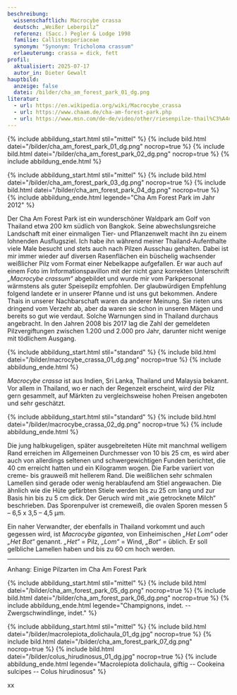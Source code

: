 ```yaml
---
beschreibung:
  wissenschaftlich: Macrocybe crassa
  deutsch: „Weißer Leberpilz“
  referenz: (Sacc.) Pegler & Lodge 1998
  familie: Callistosporiaceae
  synonym: "Synonym: Tricholoma crassum"
  erlaeuterung: crassa = dick, fett
profil:
  aktualisiert: 2025-07-17
  autor_in: Dieter Gewalt
hauptbild:
  anzeige: false
  datei: /bilder/cha_am_forest_park_01_dg.png
literatur:
  - url: https://en.wikipedia.org/wiki/Macrocybe_crassa
  - url: https://www.chaam.de/cha-am-forest-park.php
  - url: https://www.msn.com/de-de/video/other/riesenpilze-thail%C3%A4ndischer-bauer-macht-gigantischen-fund/vi-AA1IuY19?ocid=winp1taskbar&cvid=e2ba8b3bdda04df8fba93098fe665a6a&ei=20
---
```

{% include abbildung_start.html stil="mittel" %}
{% include bild.html datei="/bilder/cha_am_forest_park_01_dg.png" nocrop=true %}
{% include bild.html datei="/bilder/cha_am_forest_park_02_dg.png" nocrop=true %}
{% include abbildung_ende.html %}

{% include abbildung_start.html stil="mittel" %}
{% include bild.html datei="/bilder/cha_am_forest_park_03_dg.png" nocrop=true %}
{% include bild.html datei="/bilder/cha_am_forest_park_04_dg.png" nocrop=true %}
{% include abbildung_ende.html legende="Cha Am Forest Park im Jahr 2012" %}

Der Cha Am Forest Park ist ein wunderschöner Waldpark am Golf von Thailand etwa 200 km südlich von Bangkok. Seine abwechslungsreiche Landschaft mit einer einmaligen Tier- und Pflanzenwelt macht ihn zu einem lohnenden Ausflugsziel. Ich habe ihn während meiner Thailand-Aufenthalte viele Male besucht und stets auch nach Pilzen Ausschau gehalten. Dabei ist mir immer wieder auf diversen Rasenflächen ein büschelig wachsender weißlicher Pilz vom Format einer Nebelkappe aufgefallen. Er war auch auf einem Foto im Informationspavillon mit der nicht ganz korrekten Unterschrift *„Macrocybe crassum“* abgebildet und wurde mir vom Parkpersonal wärmstens als guter Speisepilz empfohlen. Der glaubwürdigen Empfehlung folgend landete er in unserer Pfanne und ist uns gut bekommen. Andere Thais in unserer Nachbarschaft waren da anderer Meinung. Sie rieten uns dringend vom Verzehr ab, aber da waren sie schon in unseren Mägen und bereits so gut wie verdaut. Solche Warnungen sind in Thailand durchaus angebracht. In den Jahren 2008 bis 2017 lag die Zahl der gemeldeten Pilzvergiftungen zwischen 1.200 und 2.000 pro Jahr, darunter nicht wenige mit tödlichem Ausgang.

{% include abbildung_start.html stil="standard" %}
{% include bild.html datei="/bilder/macrocybe_crassa_01_dg.png" nocrop=true %}
{% include abbildung_ende.html %}

*Macrocybe crassa* ist aus Indien, Sri Lanka, Thailand und Malaysia bekannt. Vor allem in Thailand, wo er nach der Regenzeit erscheint, wird der Pilz gern gesammelt, auf Märkten zu vergleichsweise hohen Preisen angeboten und sehr geschätzt.

{% include abbildung_start.html stil="standard" %}
{% include bild.html datei="/bilder/macrocybe_crassa_02_dg.png" nocrop=true %}
{% include abbildung_ende.html %}

Die jung halbkugeligen, später ausgebreiteten Hüte mit manchmal welligem Rand erreichen im Allgemeinen Durchmesser von 10 bis 25 cm, es wird aber auch von allerdings seltenen und schwergewichtigen Funden berichtet, die 40 cm erreicht hatten und ein Kilogramm wogen. Die Farbe variiert von creme- bis grauweiß mit hellerem Rand. Die weißlichen sehr schmalen Lamellen sind gerade oder wenig herablaufend am Stiel angewachen. Die ähnlich wie die Hüte gefärbten Stiele werden bis zu 25 cm lang und zur Basis hin bis zu 5 cm dick. Der Geruch wird mit „wie getrocknete Milch“ beschrieben. Das Sporenpulver ist cremeweiß, die ovalen Sporen messen 5 – 6,5 x 3,5 – 4,5 µm.

Ein naher Verwandter, der ebenfalls in Thailand vorkommt und auch gegessen wird, ist *Macrocybe gigantea*, von Einheimischen *„Het Lom“* oder *„Het Bot“* genannt. *„Het“* = Pilz, *„Lom“* = Wind, *„Bot“* = üblich. Er soll gelbliche Lamellen haben und bis zu 60 cm hoch werden.

- - -

Anhang: Einige Pilzarten im Cha Am Forest Park

{% include abbildung_start.html stil="mittel" %}
{% include bild.html datei="/bilder/cha_am_forest_park_05_dg.png" nocrop=true %}
{% include bild.html datei="/bilder/cha_am_forest_park_06_dg.png" nocrop=true %}
{% include abbildung_ende.html legende="Champignons, indet. -- Zwergschwindlinge, indet." %}



{% include abbildung_start.html stil="mittel" %}
{% include bild.html datei="/bilder/macrolepiota_dolichaula_01_dg.jpg" nocrop=true %}
{% include bild.html datei="/bilder/cha_am_forest_park_07_dg.png" nocrop=true %}
{% include bild.html datei="/bilder/colus_hirudinosus_01_dg.jpg" nocrop=true %}
{% include abbildung_ende.html legende="Macrolepiota dolichaula, giftig -- Cookeina sulcipes -- Colus hirudinosus" %}

xx